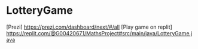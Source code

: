 # LotteryGame
[Prezi] https://prezi.com/dashboard/next/#/all
[Play game on replit] https://replit.com/@G00420671/MathsProject#src/main/java/LotteryGame.java
